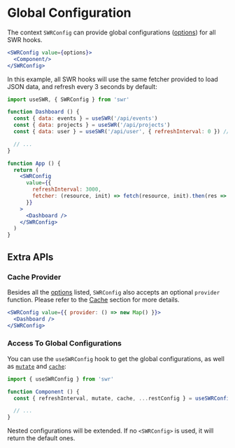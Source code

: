 # Global Configuration

The context `SWRConfig` can provide global configurations ([options](/docs/options)) for all SWR hooks.

```jsx
<SWRConfig value={options}>
  <Component/>
</SWRConfig>
```

In this example, all SWR hooks will use the same fetcher provided to load JSON data, and refresh every 3 seconds by default:

```jsx
import useSWR, { SWRConfig } from 'swr'

function Dashboard () {
  const { data: events } = useSWR('/api/events')
  const { data: projects } = useSWR('/api/projects')
  const { data: user } = useSWR('/api/user', { refreshInterval: 0 }) // override

  // ...
}

function App () {
  return (
    <SWRConfig
      value={{
        refreshInterval: 3000,
        fetcher: (resource, init) => fetch(resource, init).then(res => res.json())
      }}
    >
      <Dashboard />
    </SWRConfig>
  )
}
```

## Extra APIs

### Cache Provider

Besides all the [options](/docs/options) listed, `SWRConfig` also accepts an optional `provider` function. Please refer to the [Cache](/docs/cache) section for more details.

```jsx
<SWRConfig value={{ provider: () => new Map() }}>
  <Dashboard />
</SWRConfig>
```

### Access To Global Configurations

You can use the `useSWRConfig` hook to get the global configurations, as well as [`mutate`](/docs/mutation) and [`cache`](/docs/advanced/cache):

```jsx
import { useSWRConfig } from 'swr'

function Component () {
  const { refreshInterval, mutate, cache, ...restConfig } = useSWRConfig()

  // ...
}
```

Nested configurations will be extended. If no `<SWRConfig>` is used, it will return the default ones.
